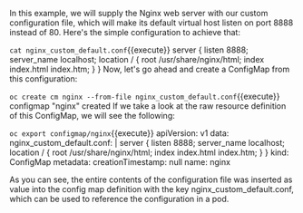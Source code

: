 
In this example, we will supply the Nginx web server with our custom configuration file, which will make its default virtual host listen on port 8888 instead of 80. Here's the simple configuration to achieve that:


`cat nginx_custom_default.conf`{{execute}}
server {
    listen       8888;
    server_name  localhost;
    location / {
        root   /usr/share/nginx/html;
        index  index.html index.htm;
    }
}
Now, let's go ahead and create a ConfigMap from this configuration:


`oc create cm nginx --from-file nginx_custom_default.conf`{{execute}}
configmap "nginx" created
If we take a look at the raw resource definition of this ConfigMap, we will see the following:


`oc export configmap/nginx`{{execute}}
apiVersion: v1
data:
 nginx_custom_default.conf: |
    server {
        listen 8888;
        server_name localhost;
        location / {
            root /usr/share/nginx/html;
            index index.html index.htm;
        }
    }
kind: ConfigMap
metadata:
  creationTimestamp: null
  name: nginx


As you can see, the entire contents of the configuration file was inserted as value into the config map definition with the key nginx_custom_default.conf, which can be used to reference the configuration in a pod.